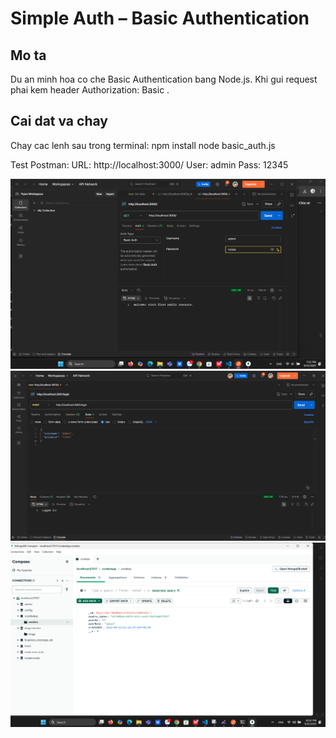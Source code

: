 # Simple Auth – Basic Authentication

## Mo ta
Du an minh hoa co che Basic Authentication bang Node.js. Khi gui request phai kem header Authorization: Basic <credentials>.

## Cai dat va chay
Chay cac lenh sau trong terminal:
npm install
node basic_auth.js

Test Postman: URL: http://localhost:3000/ User: admin Pass: 12345

![Postman Test](./public/results/Postman_simple_auth.png)
![Postman Test](./public/results/Postman_PostAPI_simple_auth.png)
![Postman Test](./public/results/mongodb_simple_auth.png)

